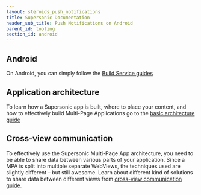 ```yaml
---
layout: steroids_push_notifications
title: Supersonic Documentation
header_sub_title: Push Notifications on Android
parent_id: tooling
section_id: android
---
```

<section class="docs-section" id="android-kolmas">

# Android

On Android, you can simply follow the [Build Service guides](/tooling/build-service/)


## Application architecture

To learn how a Supersonic app is built, where to place your content, and how to effectively build Multi-Page Applications go to
the [basic architecture guide][architecture]

## Cross-view communication

To effectively use the Supersonic Multi-Page App architecture, you need to be able to share data between various parts of your application. Since a MPA is split into multiple separate WebViews, the techniques used are slightly different – but still awesome.
Learn about different kind of solutions to share data between different views from [cross-view communication guide][communication].

</section>

[architecture]: /supersonic/guides/architecture/app-architecture/

[communication]: /supersonic/guides/architecture/communication
